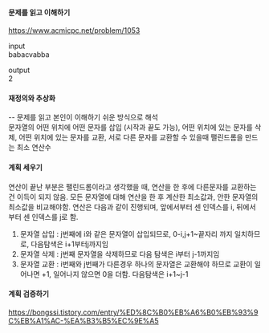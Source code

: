 #### 문제를 읽고 이해하기
https://www.acmicpc.net/problem/1053

input</br>
babacvabba


output</br>
2


#### 재정의와 추상화<br>
-- 문제를 읽고 본인이 이해하기 쉬운 방식으로 해석<br>
문자열의 어떤 위치에 어떤 문자를 삽입 (시작과 끝도 가능), 어떤 위치에 있는 문자를 삭제, 어떤 위치에 있는 문자를 교환, 서로 다른 문자를 교환할 수 있을때 팰린드롬을 만드는 최소 연산수

#### 계획 세우기<br>
연산이 끝난 부분은 팰린드롬이라고 생각했을 때, 연산을 한 후에 다른문자를 교환하는건 이득이 되지 않음.
모든 문자열에 대해 연산을 한 후 계산한 최소값과, 안한 문자열의 최소값을 비교해야함.
연산은 다음과 같이 진행되며, 앞에서부터 센 인덱스를 i, 뒤에서부터 센 인덱스를 j로 함.
1. 문자열 삽입 : j번째에 i와 같은 문자열이 삽입되므로, 0-i,j+1~끝자리 까지 일치하므로, 다음탐색은 i+1부터j까지임
2. 문자열 삭제 : j번째 문자열을 삭제하므로 다음 탐색은 i부터 j-1까지임
3. 문자열 교환 : i번째와 j번째가 다른경우 하나의 문자열은 교환해야 하므로 교환이 일어나면 +1, 일어나지 않으면 0을 더함. 다음탐색은 i+1~j-1

#### 계획 검증하기
https://bongssi.tistory.com/entry/%ED%8C%B0%EB%A6%B0%EB%93%9C%EB%A1%AC-%EA%B3%B5%EC%9E%A5
